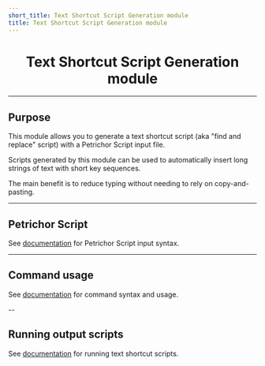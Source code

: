 ```yaml
---
short_title: Text Shortcut Script Generation module
title: Text Shortcut Script Generation module
---
```


<h1 align="center">Text Shortcut Script Generation module</h1>

---
## Purpose

This module allows you to generate a text shortcut script (aka "find and replace" script) with a Petrichor Script input file.

Scripts generated by this module can be used to automatically insert long strings of text with short key sequences.

The main benefit is to reduce typing without needing to rely on copy-and-pasting.

---
## Petrichor Script

See [documentation](petrichor-script.md) for Petrichor Script input syntax.

---
## Command usage

See [documentation](command-usage.md) for command syntax and usage.

--
## Running output scripts

See [documentation](running-output-scripts.md) for running text shortcut scripts.
